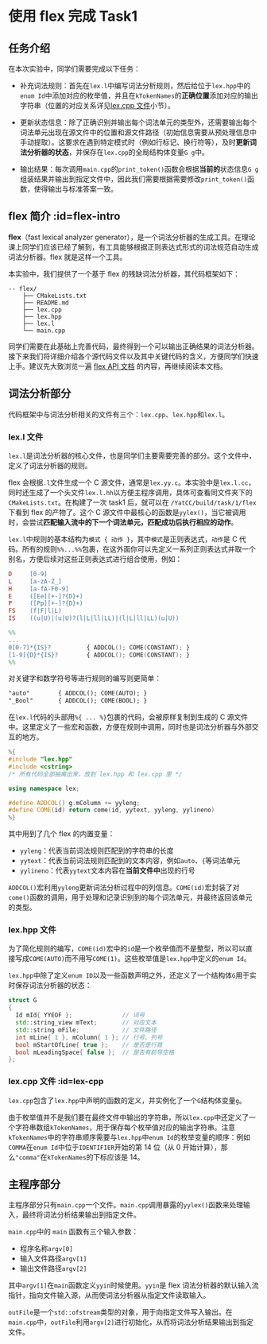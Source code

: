 # 使用 flex 完成 Task1

## 任务介绍

在本次实验中，同学们需要完成以下任务：

- 补充词法规则：首先在`lex.l`中编写词法分析规则，然后给位于`lex.hpp`中的`enum Id`中添加对应的枚举值，并且在`kTokenNames`的**正确位置**添加对应的输出字符串（位置的对应关系详见[lex.cpp 文件](#lex-cpp)小节）。

- 更新状态信息：除了正确识别并输出每个词法单元的类型外，还需要输出每个词法单元出现在源文件中的位置和源文件路径（初始信息需要从预处理信息中手动提取）。这要求在遇到特定模式时（例如行标记、换行符等），及时**更新词法分析器的状态**，并保存在`lex.cpp`的全局结构体变量`G g`中。

- 输出结果：每次调用`main.cpp`的`print_token()`函数会根据**当前的**状态信息`G g`组装结果并输出到指定文件中，因此我们需要根据需要修改`print_token()`函数，使得输出与标准答案一致。

## flex 简介 :id=flex-intro

**flex**（fast lexical analyzer generator），是一个词法分析器的生成工具。在理论课上同学们应该已经了解到，有工具能够根据正则表达式形式的词法规范自动生成词法分析器。flex 就是这样一个工具。

本实验中，我们提供了一个基于 flex 的残缺词法分析器，其代码框架如下：

```text
-- flex/
    ├── CMakeLists.txt
    ├── README.md
    ├── lex.cpp
    ├── lex.hpp
    ├── lex.l
    └── main.cpp
```

同学们需要在此基础上完善代码，最终得到一个可以输出正确结果的词法分析器。接下来我们将详细介绍各个源代码文件以及其中关键代码的含义，方便同学们快速上手。建议先大致浏览一遍 [flex API 文档](task1_doc/apidoc.md?id=flex-api-文档) 的内容，再继续阅读本文档。

## 词法分析部分

代码框架中与词法分析相关的文件有三个：`lex.cpp`、`lex.hpp`和`lex.l`。

### lex.l 文件

`lex.l`是词法分析器的核心文件，也是同学们主要需要完善的部分。这个文件中，定义了词法分析器的规则。

flex 会根据`.l`文件生成一个 C 源文件，通常是`lex.yy.c`。本实验中是`lex.l.cc`，同时还生成了一个头文件`lex.l.hh`以方便主程序调用，具体可查看同文件夹下的`CMakeLists.txt`。在构建了一次 task1 后，就可以在 `/YatCC/build/task/1/flex`下看到 flex 的产物了。这个 C 源文件中最核心的函数是`yylex()`，当它被调用时，会尝试**匹配输入流中的下一个词法单元，匹配成功后执行相应的动作**。

`lex.l`中规则的基本结构为`模式 { 动作 }`，其中`模式`是正则表达式，`动作`是 C 代码。所有的规则`%%...%%`包裹，在这外面你可以先定义一系列正则表达式并取一个别名，方便后续对这些正则表达式进行组合使用，例如：

```flex
D     [0-9]
L     [a-zA-Z_]
H     [a-fA-F0-9]
E     ([Ee][+-]?{D}+)
P     ([Pp][+-]?{D}+)
FS    (f|F|l|L)
IS    ((u|U)|(u|U)?(l|L|ll|LL)|(l|L|ll|LL)(u|U))

%%
...
0[0-7]*{IS}?          { ADDCOL(); COME(CONSTANT); }
[1-9]{D}*{IS}?        { ADDCOL(); COME(CONSTANT); }
%%
```

对关键字和数学符号等进行规则的编写则更简单：

```flex
"auto"        { ADDCOL(); COME(AUTO); }
"_Bool"       { ADDCOL(); COME(BOOL); }
```

在`lex.l`代码的头部用`%{ ... %}`包裹的代码，会被原样复制到生成的 C 源文件中。这里定义了一些宏和函数，方便在规则中调用，同时也是词法分析器与外部交互的地方。

```cpp
%{
#include "lex.hpp"
#include <cstring>
/* 所有代码全部抽离出来，放到 lex.hpp 和 lex.cpp 里 */

using namespace lex;

#define ADDCOL() g.mColumn += yyleng;
#define COME(id) return come(id, yytext, yyleng, yylineno)
%}
```

其中用到了几个 flex 的内置变量：

- `yyleng`：代表当前词法规则匹配到的字符串的长度
- `yytext`：代表当前词法规则匹配到的文本内容，例如`auto`、`{`等词法单元
- `yylineno`：代表`yytext`文本内容在**当前文件中**出现的行号

`ADDCOL()`宏利用`yyleng`更新词法分析过程中的列信息。`COME(id)`宏封装了对`come()`函数的调用，用于处理和记录识别到的每个词法单元，并最终返回该单元的类型。

### lex.hpp 文件

为了简化规则的编写，`COME(id)`宏中的`id`是一个枚举值而不是整型，所以可以直接写成`COME(AUTO)`而不用写`COME(1)`。这些枚举值是`lex.hpp`中定义的`enum Id`。

`lex.hpp`中除了定义`enum ID`以及一些函数声明之外，还定义了一个结构体`G`用于实时保存词法分析器的状态：

```cpp
struct G
{
  Id mId{ YYEOF };              // 词号
  std::string_view mText;       // 对应文本
  std::string mFile;            // 文件路径
  int mLine{ 1 }, mColumn{ 1 }; // 行号、列号
  bool mStartOfLine{ true };    // 是否是行首
  bool mLeadingSpace{ false };  // 是否有前导空格
};
```

### lex.cpp 文件 :id=lex-cpp

`lex.cpp`包含了`lex.hpp`中声明的函数的定义，并实例化了一个`G`结构体变量`g`。

由于枚举值并不是我们要在最终文件中输出的字符串，所以`lex.cpp`中还定义了一个字符串数组`kTokenNames`，用于保存每个枚举值对应的输出字符串。注意`kTokenNames`中的字符串顺序需要与`lex.hpp`中`enum Id`的枚举变量的顺序：例如`COMMA`在`enum Id`中位于`IDENTIFIER`开始的第 14 位（从 0 开始计算），那么`"comma"`在`kTokenNames`的下标应该是 14。

## 主程序部分

主程序部分只有`main.cpp`一个文件。`main.cpp`调用暴露的`yylex()`函数来处理输入，最终将词法分析结果输出到指定文件。

`main.cpp`中的 `main` 函数有三个输入参数：

- 程序名称`argv[0]`
- 输入文件路径`argv[1]`
- 输出文件路径`argv[2]`

其中`argv[1]`在`main`函数定义`yyin`时候使用。`yyin`是 flex 词法分析器的默认输入流指针，指向文件输入源，从而使词法分析器从指定文件读取输入。

`outFile`是一个`std::ofstream`类型的对象，用于向指定文件写入输出。在`main.cpp`中，`outFile`利用`argv[2]`进行初始化，从而将词法分析结果输出到指定文件。
